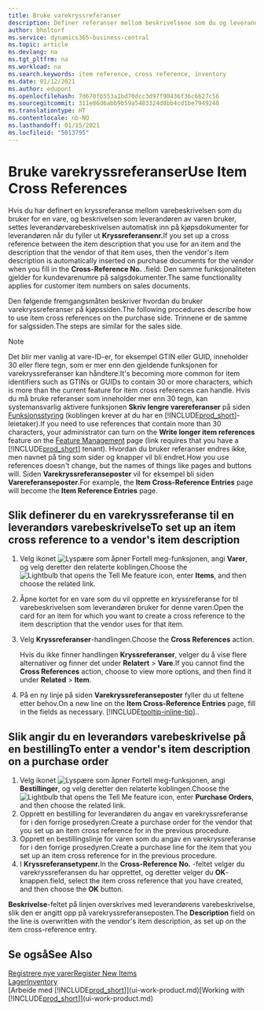 ```yaml
---
title: Bruke varekryssreferanser
description: Definer referanser mellom beskrivelsene som du og leverandøren bruker for en vare, slik at du kan sette inn leverandørens varebeskrivelse i kjøpsdokumenter.
author: bholtorf
ms.service: dynamics365-business-central
ms.topic: article
ms.devlang: na
ms.tgt_pltfrm: na
ms.workload: na
ms.search.keywords: item reference, cross reference, inventory
ms.date: 01/12/2021
ms.author: edupont
ms.openlocfilehash: 7d670f6553a1bd70dcc3d97f90436f36c6627c56
ms.sourcegitcommit: 311e86d6abb9b59a5483324d8bb4cd1be7949248
ms.translationtype: HT
ms.contentlocale: nb-NO
ms.lasthandoff: 01/15/2021
ms.locfileid: "5013795"
---
```

# <a name="use-item-cross-references"></a><span data-ttu-id="abc55-103">Bruke varekryssreferanser</span><span class="sxs-lookup"><span data-stu-id="abc55-103">Use Item Cross References</span></span>
<span data-ttu-id="abc55-104">Hvis du har definert en kryssreferanse mellom varebeskrivelsen som du bruker for en vare, og beskrivelsen som leverandøren av varen bruker, settes leverandørvarebeskrivelsen automatisk inn på kjøpsdokumenter for leverandøren når du fyller ut **Kryssreferansenr.**</span><span class="sxs-lookup"><span data-stu-id="abc55-104">If you set up a cross reference between the item description that you use for an item and the description that the vendor of that item uses, then the vendor's item description is automatically inserted on purchase documents for the vendor when you fill in the **Cross-Reference No.**</span></span> <span data-ttu-id="abc55-105">.</span><span class="sxs-lookup"><span data-stu-id="abc55-105">field.</span></span> <span data-ttu-id="abc55-106">Den samme funksjonaliteten gjelder for kundevarenumre på salgsdokumenter.</span><span class="sxs-lookup"><span data-stu-id="abc55-106">The same functionality applies for customer item numbers on sales documents.</span></span>

<span data-ttu-id="abc55-107">Den følgende fremgangsmåten beskriver hvordan du bruker varekryssreferanser på kjøpssiden.</span><span class="sxs-lookup"><span data-stu-id="abc55-107">The following procedures describe how to use item cross references on the purchase side.</span></span> <span data-ttu-id="abc55-108">Trinnene er de samme for salgssiden.</span><span class="sxs-lookup"><span data-stu-id="abc55-108">The steps are similar for the sales side.</span></span>

> [!NOTE]
> <span data-ttu-id="abc55-109">Det blir mer vanlig at vare-ID-er, for eksempel GTIN eller GUID, inneholder 30 eller flere tegn, som er mer enn den gjeldende funksjonen for varekryssreferanser kan håndtere.</span><span class="sxs-lookup"><span data-stu-id="abc55-109">It's becoming more common for item identifiers such as GTINs or GUIDs to contain 30 or more characters, which is more than the current feature for item cross references can handle.</span></span> <span data-ttu-id="abc55-110">Hvis du må bruke referanser som inneholder mer enn 30 tegn, kan systemansvarlig aktivere funksjonen **Skriv lengre varereferanser** på siden [Funksjonsstyring](https://businesscentral.dynamics.com/?page=2610) (koblingen krever at du har en [!INCLUDE[prod_short](includes/prod_short.md)]-leietaker).</span><span class="sxs-lookup"><span data-stu-id="abc55-110">If you need to use references that contain more than 30 characters, your administrator can turn on the **Write longer item references** feature on the [Feature Management](https://businesscentral.dynamics.com/?page=2610) page (link requires that you have a [!INCLUDE[prod_short](includes/prod_short.md)] tenant).</span></span> <span data-ttu-id="abc55-111">Hvordan du bruker referanser endres ikke, men navnet på ting som sider og knapper vil bli endret.</span><span class="sxs-lookup"><span data-stu-id="abc55-111">How you use references doesn't change, but the names of things like pages and buttons will.</span></span> <span data-ttu-id="abc55-112">Siden **Varekryssreferanseposter** vil for eksempel bli siden **Varereferanseposter**.</span><span class="sxs-lookup"><span data-stu-id="abc55-112">For example, the **Item Cross-Reference Entries** page will become the **Item Reference Entries** page.</span></span>

## <a name="to-set-up-an-item-cross-reference-to-a-vendors-item-description"></a><span data-ttu-id="abc55-113">Slik definerer du en varekryssreferanse til en leverandørs varebeskrivelse</span><span class="sxs-lookup"><span data-stu-id="abc55-113">To set up an item cross reference to a vendor's item description</span></span>

1. <span data-ttu-id="abc55-114">Velg ikonet ![Lyspære som åpner Fortell meg-funksjonen](media/ui-search/search_small.png "Fortell hva du vil gjøre"), angi **Varer**, og velg deretter den relaterte koblingen.</span><span class="sxs-lookup"><span data-stu-id="abc55-114">Choose the ![Lightbulb that opens the Tell Me feature](media/ui-search/search_small.png "Tell me what you want to do") icon, enter **Items**, and then choose the related link.</span></span>
2. <span data-ttu-id="abc55-115">Åpne kortet for en vare som du vil opprette en kryssreferanse for til varebeskrivelsen som leverandøren bruker for denne varen.</span><span class="sxs-lookup"><span data-stu-id="abc55-115">Open the card for an item for which you want to create a cross reference to the item description that the vendor uses for that item.</span></span>
3. <span data-ttu-id="abc55-116">Velg **Kryssreferanser**-handlingen.</span><span class="sxs-lookup"><span data-stu-id="abc55-116">Choose the **Cross References** action.</span></span>

     <span data-ttu-id="abc55-117">Hvis du ikke finner handlingen **Kryssreferanser**, velger du å vise flere alternativer og finner det under **Relatert** > **Vare**.</span><span class="sxs-lookup"><span data-stu-id="abc55-117">If you cannot find the **Cross References** action, choose to view more options, and then find it under **Related** > **Item**.</span></span>
  
4. <span data-ttu-id="abc55-118">På en ny linje på siden **Varekryssreferanseposter** fyller du ut feltene etter behov.</span><span class="sxs-lookup"><span data-stu-id="abc55-118">On a new line on the **Item Cross-Reference Entries** page, fill in the fields as necessary.</span></span> [!INCLUDE[tooltip-inline-tip](includes/tooltip-inline-tip_md.md)]<span data-ttu-id="abc55-119">.</span><span class="sxs-lookup"><span data-stu-id="abc55-119">.</span></span>

## <a name="to-enter-a-vendors-item-description-on-a-purchase-order"></a><span data-ttu-id="abc55-120">Slik angir du en leverandørs varebeskrivelse på en bestilling</span><span class="sxs-lookup"><span data-stu-id="abc55-120">To enter a vendor's item description on a purchase order</span></span>

1. <span data-ttu-id="abc55-121">Velg ikonet ![Lyspære som åpner Fortell meg-funksjonen](media/ui-search/search_small.png "Fortell hva du vil gjøre"), angi **Bestillinger**, og velg deretter den relaterte koblingen.</span><span class="sxs-lookup"><span data-stu-id="abc55-121">Choose the ![Lightbulb that opens the Tell Me feature](media/ui-search/search_small.png "Tell me what you want to do") icon, enter **Purchase Orders**, and then choose the related link.</span></span>
2. <span data-ttu-id="abc55-122">Opprett en bestilling for leverandøren du angav en varekryssreferanse for i den forrige prosedyren.</span><span class="sxs-lookup"><span data-stu-id="abc55-122">Create a purchase order for the vendor that you set up an item cross reference for in the previous procedure.</span></span>
3. <span data-ttu-id="abc55-123">Opprett en bestillingslinje for varen som du angav en varekryssreferanse for i den forrige prosedyren.</span><span class="sxs-lookup"><span data-stu-id="abc55-123">Create a purchase line for the item that you set up an item cross reference for in the previous procedure.</span></span>
4. <span data-ttu-id="abc55-124">I **Kryssreferansetypenr.**</span><span class="sxs-lookup"><span data-stu-id="abc55-124">In the **Cross-Reference No.**</span></span> <span data-ttu-id="abc55-125">-feltet velger du varekryssreferansen du har opprettet, og deretter velger du **OK**-knappen.</span><span class="sxs-lookup"><span data-stu-id="abc55-125">field, select the item cross reference that you have created, and then choose the **OK** button.</span></span>

<span data-ttu-id="abc55-126">**Beskrivelse**-feltet på linjen overskrives med leverandørens varebeskrivelse, slik den er angitt opp på varekryssreferanseposten.</span><span class="sxs-lookup"><span data-stu-id="abc55-126">The **Description** field on the line is overwritten with the vendor's item description, as set up on the item cross-reference entry.</span></span>

## <a name="see-also"></a><span data-ttu-id="abc55-127">Se også</span><span class="sxs-lookup"><span data-stu-id="abc55-127">See Also</span></span>
[<span data-ttu-id="abc55-128">Registrere nye varer</span><span class="sxs-lookup"><span data-stu-id="abc55-128">Register New Items</span></span>](inventory-how-register-new-items.md)  
[<span data-ttu-id="abc55-129">Lager</span><span class="sxs-lookup"><span data-stu-id="abc55-129">Inventory</span></span>](inventory-manage-inventory.md)  
<span data-ttu-id="abc55-130">[Arbeide med [!INCLUDE[prod_short](includes/prod_short.md)]](ui-work-product.md)</span><span class="sxs-lookup"><span data-stu-id="abc55-130">[Working with [!INCLUDE[prod_short](includes/prod_short.md)]](ui-work-product.md)</span></span>
